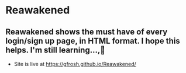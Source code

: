 # Reawakened
Reawakened shows the must have of every login/sign up page, in HTML format. I hope this helps. I'm still learning...,🌱
---------
* Site is live at https://gfrosh.github.io/Reawakened/